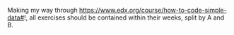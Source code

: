 Making my way through https://www.edx.org/course/how-to-code-simple-data#!, all exercises should be contained within their weeks, split by A and B.
